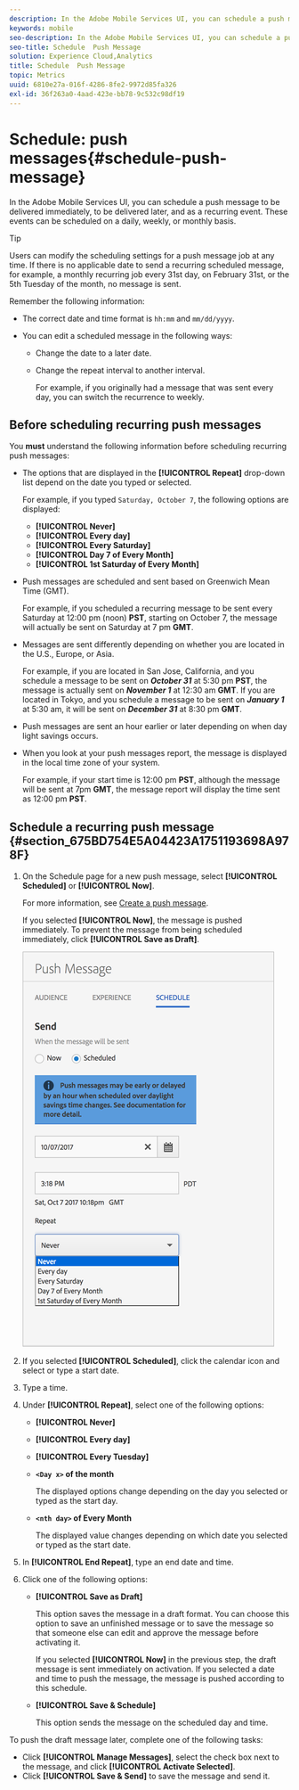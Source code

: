 ```yaml
---
description: In the Adobe Mobile Services UI, you can schedule a push message to be delivered immediately, to be delivered later, and as a recurring event. These events can be scheduled on a daily, weekly, or monthly basis.
keywords: mobile
seo-description: In the Adobe Mobile Services UI, you can schedule a push message to be delivered immediately, to be delivered later, and as a recurring event. These events can be scheduled on a daily, weekly, or monthly basis.
seo-title: Schedule  Push Message
solution: Experience Cloud,Analytics
title: Schedule  Push Message
topic: Metrics
uuid: 6810e27a-016f-4286-8fe2-9972d85fa326
exl-id: 36f263a0-4aad-423e-bb78-9c532c98df19
---
```

# Schedule: push messages{#schedule-push-message}

In the Adobe Mobile Services UI, you can schedule a push message to be delivered immediately, to be delivered later, and as a recurring event. These events can be scheduled on a daily, weekly, or monthly basis.

>[!TIP]
>
>Users can modify the scheduling settings for a push message job at any time. If there is no applicable date to send a recurring scheduled message, for example, a monthly recurring job every 31st day, on February 31st, or the 5th Tuesday of the month, no message is sent.

Remember the following information:

* The correct date and time format is `hh:mm` and `mm/dd/yyyy`.

* You can edit a scheduled message in the following ways:

  * Change the date to a later date.
  * Change the repeat interval to another interval.

    For example, if you originally had a message that was sent every day, you can switch the recurrence to weekly.

## Before scheduling recurring push messages

You **must** understand the following information before scheduling recurring push messages:

* The options that are displayed in the **[!UICONTROL Repeat]** drop-down list depend on the date you typed or selected.

  For example, if you typed `Saturday, October 7`, the following options are displayed:

  * **[!UICONTROL Never]**
  * **[!UICONTROL Every day]**
  * **[!UICONTROL Every Saturday]**
  * **[!UICONTROL Day 7 of Every Month]**
  * **[!UICONTROL 1st Saturday of Every Month]**

* Push messages are scheduled and sent based on Greenwich Mean Time (GMT).

  For example, if you scheduled a recurring message to be sent every Saturday at 12:00 pm (noon) **PST**, starting on October 7, the message will actually be sent on Saturday at 7 pm **GMT**.
* Messages are sent differently depending on whether you are located in the U.S., Europe, or Asia.

  For example, if you are located in San Jose, California, and you schedule a message to be sent on ***October 31*** at 5:30 pm **PST**, the message is actually sent on ***November 1*** at 12:30 am **GMT**. If you are located in Tokyo, and you schedule a message to be sent on ***January 1*** at 5:30 am, it will be sent on ***December 31*** at 8:30 pm **GMT**.
* Push messages are sent an hour earlier or later depending on when day light savings occurs.
* When you look at your push messages report, the message is displayed in the local time zone of your system.

  For example, if your start time is 12:00 pm **PST**, although the message will be sent at 7pm **GMT**, the message report will display the time sent as 12:00 pm **PST**.

## Schedule a recurring push message {#section_675BD754E5A04423A1751193698A978F}

1. On the Schedule page for a new push message, select **[!UICONTROL Scheduled]** or **[!UICONTROL Now]**.

   For more information, see [Create a push message](/help/using/in-app-messaging/t-create-push-message/t-create-push-message.md).

   If you selected **[!UICONTROL Now]**, the message is pushed immediately. To prevent the message from being scheduled immediately, click **[!UICONTROL Save as Draft]**.

   ![](assets/schedule-push-message.png)

1. If you selected **[!UICONTROL Scheduled]**, click the calendar icon and select or type a start date.
1. Type a time.&nbsp;
1. Under **[!UICONTROL Repeat]**, select one of the following options:

    * **[!UICONTROL Never]** 
    * **[!UICONTROL Every day]** 
    * **[!UICONTROL Every Tuesday]** 
    * **`<Day x>` of the month** 

      The displayed options change depending on the day you selected or typed as the start day.
    * **`<nth day>` of Every Month** 

      The displayed value changes depending on which date you selected or typed as the start date.

1. In **[!UICONTROL End Repeat]**, type an end date and time.
1. Click one of the following options:

    * **[!UICONTROL Save as Draft]**

      This option saves the message in a draft format. You can choose this option to save an unfinished message or to save the message so that someone else can edit and approve the message before activating it. 
  
      If you selected **[!UICONTROL Now]** in the previous step, the draft message is sent immediately on activation. If you selected a date and time to push the message, the message is pushed according to this schedule.

    * **[!UICONTROL Save & Schedule]**

      This option sends the message on the scheduled day and time.

To push the draft message later, complete one of the following tasks:

* Click **[!UICONTROL Manage Messages]**, select the check box next to the message, and click **[!UICONTROL Activate Selected]**.
* Click **[!UICONTROL Save & Send]** to save the message and send it.
